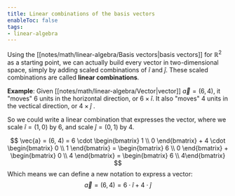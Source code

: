 ```yaml
---
title: Linear combinations of the basis vectors
enableToc: false
tags: 
- linear-algebra
---
```

Using the [[notes/math/linear-algebra/Basis vectors|basis vectors]] for $\mathbb{R}^2$ as a starting point, we can actually build every vector in two-dimensional space, simply by adding scaled combinations of $\hat{i}$ and $\hat{j}$. These scaled combinations are called **linear combinations**.

**Example**:
Given [[notes/math/linear-algebra/Vector|vector]] $\vec{a} = (6, 4)$, it "moves" $6$ units in the horizontal direction, or $6 \times \hat{i}$. It also "moves" $4$ units in the vectical direction, or $4 \times \hat{j}$ .

So we could write a linear combination that expresses the vector, where we scale $\hat{i} = (1, 0)$ by $6$, and scale $\hat{j} = (0, 1)$ by $4$.

$$
\vec{a} = (6, 4) = 6 \cdot \begin{bmatrix} 1 \\ 0 \end{bmatrix} + 4 \cdot \begin{bmatrix} 0 \\ 1 \end{bmatrix} = \begin{bmatrix} 6 \\ 0 \end{bmatrix} + \begin{bmatrix} 0 \\ 4 \end{bmatrix} = \begin{bmatrix} 6 \\ 4\end{bmatrix}
$$
Which means we can define a new notation to express a vector:
$$
\vec{a} = (6, 4) = 6 \cdot \hat{i} + 4 \cdot \hat{j}$$